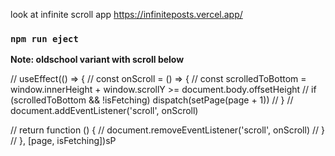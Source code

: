 look at infinite scroll app
https://infiniteposts.vercel.app/

### `npm run eject`

**Note: oldschool variant with scroll below**

// useEffect(() => {
// const onScroll = () => {
// const scrolledToBottom = window.innerHeight + window.scrollY >= document.body.offsetHeight
// if (scrolledToBottom && !isFetching) dispatch(setPage(page + 1))
// }
// document.addEventListener('scroll', onScroll)

// return function () {
// document.removeEventListener('scroll', onScroll)
// }
// }, [page, isFetching])sP
